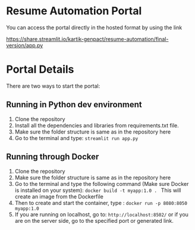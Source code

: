 # Resume Automation Portal

You can access the portal directly in the hosted format by using the link

https://share.streamlit.io/kartik-genpact/resume-automation/final-version/app.py

# Portal Details 
There are two ways to start the portal:
## Running in Python dev environment
1. Clone the repository
2. Install all the dependencies and libraries from requirements.txt file.
3. Make sure the folder structure is same as in the repository here
4. Go to the terminal and type:
`streamlit run app.py`

## Running through Docker
1. Clone the repository
2. Make sure the folder structure is same as in the repository here
3. Go to the terminal and type the following command (Make sure Docker is installed on your system):
`docker build -t myapp:1.0 . `
This will create an image from the Dockerfile
4. Then to create and start the container, type :
`docker run -p 8080:8050 myapp:1.0`
5. If you are running on localhost, go to:
`http://localhost:8502/` 
or if you are on the server side, go to the specified port or generated link.
